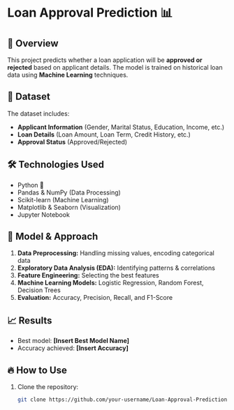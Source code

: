 # Loan Approval Prediction 📊  

## 🚀 Overview  
This project predicts whether a loan application will be **approved or rejected** based on applicant details. The model is trained on historical loan data using **Machine Learning** techniques.  

## 📂 Dataset  
The dataset includes:  
- **Applicant Information** (Gender, Marital Status, Education, Income, etc.)  
- **Loan Details** (Loan Amount, Loan Term, Credit History, etc.)  
- **Approval Status** (Approved/Rejected)  

## 🛠️ Technologies Used  
- Python 🐍  
- Pandas & NumPy (Data Processing)  
- Scikit-learn (Machine Learning)  
- Matplotlib & Seaborn (Visualization)  
- Jupyter Notebook  

## 🎯 Model & Approach  
1. **Data Preprocessing:** Handling missing values, encoding categorical data  
2. **Exploratory Data Analysis (EDA):** Identifying patterns & correlations  
3. **Feature Engineering:** Selecting the best features  
4. **Machine Learning Models:** Logistic Regression, Random Forest, Decision Trees  
5. **Evaluation:** Accuracy, Precision, Recall, and F1-Score  

## 📈 Results  
- Best model: **[Insert Best Model Name]**  
- Accuracy achieved: **[Insert Accuracy]**  

## 🔥 How to Use  
1. Clone the repository:  
   ```bash
   git clone https://github.com/your-username/Loan-Approval-Prediction.git
